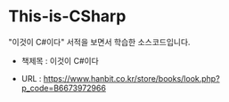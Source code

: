 # This-is-CSharp

"이것이 C#이다" 서적을 보면서 학습한 소스코드입니다.

- 책제목 : 이것이 C#이다

- URL : https://www.hanbit.co.kr/store/books/look.php?p_code=B6673972966
